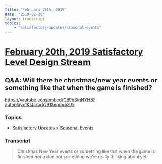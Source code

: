 ```yaml
---
title: "February 20th, 2019"
date: "2019-02-20"
layout: transcript
topics: 
    - "satisfactory-updates/seasonal-events"
---
```

# [February 20th, 2019 Satisfactory Level Design Stream](../2019-02-20.md)
## Q&A: Will there be christmas/new year events or something like that when the game is finished?
https://youtube.com/embed/CB9bSigNYH8?autoplay=1&start=5291&end=5305
### Topics
* [Satisfactory Updates > Seasonal Events](../topics/satisfactory-updates/seasonal-events.md)

### Transcript

> Christmas New Year events or something
> like that when the game is finished not
> a clue not something we're really
> thinking about yet
